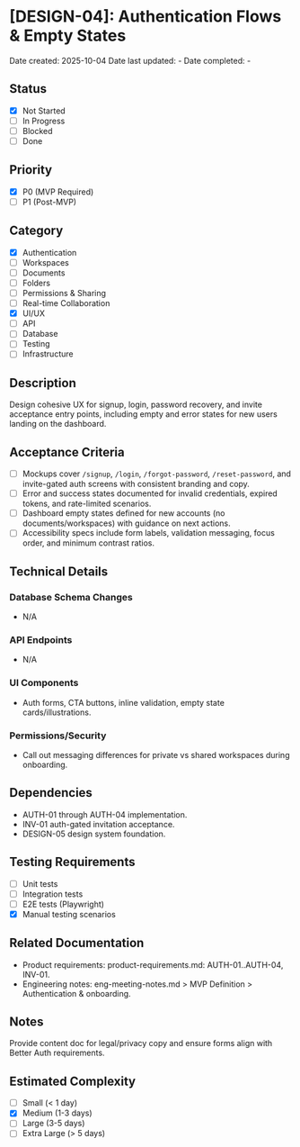 # [DESIGN-04]: Authentication Flows & Empty States

Date created: 2025-10-04
Date last updated: -
Date completed: -

## Status

- [x] Not Started
- [ ] In Progress
- [ ] Blocked
- [ ] Done

## Priority

- [x] P0 (MVP Required)
- [ ] P1 (Post-MVP)

## Category

- [x] Authentication
- [ ] Workspaces
- [ ] Documents
- [ ] Folders
- [ ] Permissions & Sharing
- [ ] Real-time Collaboration
- [x] UI/UX
- [ ] API
- [ ] Database
- [ ] Testing
- [ ] Infrastructure

## Description

Design cohesive UX for signup, login, password recovery, and invite acceptance entry points, including empty and error states for new users landing on the dashboard.

## Acceptance Criteria

- [ ] Mockups cover `/signup`, `/login`, `/forgot-password`, `/reset-password`, and invite-gated auth screens with consistent branding and copy.
- [ ] Error and success states documented for invalid credentials, expired tokens, and rate-limited scenarios.
- [ ] Dashboard empty states defined for new accounts (no documents/workspaces) with guidance on next actions.
- [ ] Accessibility specs include form labels, validation messaging, focus order, and minimum contrast ratios.

## Technical Details

### Database Schema Changes

- N/A

### API Endpoints

- N/A

### UI Components

- Auth forms, CTA buttons, inline validation, empty state cards/illustrations.

### Permissions/Security

- Call out messaging differences for private vs shared workspaces during onboarding.

## Dependencies

- AUTH-01 through AUTH-04 implementation.
- INV-01 auth-gated invitation acceptance.
- DESIGN-05 design system foundation.

## Testing Requirements

- [ ] Unit tests
- [ ] Integration tests
- [ ] E2E tests (Playwright)
- [x] Manual testing scenarios

## Related Documentation

- Product requirements: product-requirements.md: AUTH-01..AUTH-04, INV-01.
- Engineering notes: eng-meeting-notes.md > MVP Definition > Authentication & onboarding.

## Notes

Provide content doc for legal/privacy copy and ensure forms align with Better Auth requirements.

## Estimated Complexity

- [ ] Small (< 1 day)
- [x] Medium (1-3 days)
- [ ] Large (3-5 days)
- [ ] Extra Large (> 5 days)
